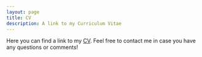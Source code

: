 ```yaml
---
layout: page
title: CV
description: A link to my Curriculum Vitae
---
```


<p>Here you can find a link to my <a href="/assets/pdfs/cv_torres.pdf" target="_blank">CV</a>. Feel free to contact me in case you have any questions or comments!</p>

